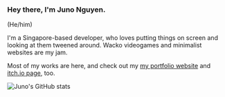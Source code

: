 ### Hey there, I'm Juno Nguyen.

(He/him)

I'm a Singapore-based developer, who loves putting things on screen and looking at them tweened around. Wacko videogames and minimalist websites are my jam.

Most of my works are here, and check out my [my portfolio website](https://junongx.com/) and [itch.io page](https://junongx.itch.io/), too.

![Juno's GitHub stats](https://github-readme-stats.vercel.app/api?username=JunoNgx&show_icons=true&show=prs_merged,prs_merged_percentage&theme=transparent)

<!-- ![Top Langs](https://github-readme-stats.vercel.app/api/top-langs/?username=JunoNgx&langs_count=10&layout=donut-vertical) -->